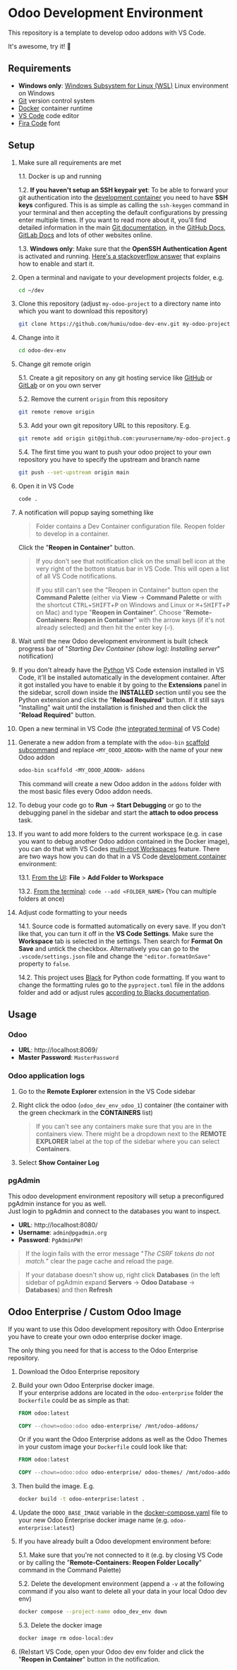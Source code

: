 # Odoo Development Environment

This repository is a template to develop odoo addons with VS Code.

It's awesome, try it! 🎉

## Requirements

- **Windows only**: [Windows Subsystem for Linux (WSL)](https://docs.microsoft.com/en-us/windows/wsl/) Linux environment on Windows
- [Git](https://git-scm.com/) version control system
- [Docker](https://www.docker.com/products/docker-desktop) container runtime
- [VS Code](https://code.visualstudio.com/) code editor
- [Fira Code](https://github.com/tonsky/FiraCode#download--install) font

## Setup

1. Make sure all requirements are met

   1.1. Docker is up and running

   1.2. **If you haven't setup an SSH keypair yet**: To be able to forward your git authentication into the [development container](https://code.visualstudio.com/docs/remote/containers) you need to have **SSH keys** configured. This is as simple as calling the `ssh-keygen` command in your terminal and then accepting the default configurations by pressing enter multiple times. If you want to read more about it, you'll find detailed information in the main [Git documentation](https://git-scm.com/book/en/v2/Git-on-the-Server-Generating-Your-SSH-Public-Key), in the [GitHub Docs](https://docs.github.com/en/authentication/connecting-to-github-with-ssh/generating-a-new-ssh-key-and-adding-it-to-the-ssh-agent), [GitLab Docs](https://docs.gitlab.com/ee/ssh/) and lots of other websites online.

   1.3. **Windows only**: Make sure that the **OpenSSH Authentication Agent** is activated and running. [Here's a stackoverflow answer](https://stackoverflow.com/questions/18683092/how-to-run-ssh-add-on-windows/40720527#40720527:~:text=Update%202019%20%2D%20A%20better%20solution%20if%20you%27re%20using%20Windows%2010) that explains how to enable and start it.

2. Open a terminal and navigate to your development projects folder, e.g.

   ```bash
   cd ~/dev
   ```

3. Clone this repository (adjust `my-odoo-project` to a directory name into which you want to download this repository)

   ```bash
   git clone https://github.com/humiu/odoo-dev-env.git my-odoo-project
   ```

4. Change into it

   ```bash
   cd odoo-dev-env
   ```

5. Change git remote origin

   5.1. Create a git repository on any git hosting service like [GitHub](https://github.com/) or [GitLab](https://gitlab.com/) or on you own server

   5.2. Remove the current `origin` from this repository

   ```bash
   git remote remove origin
   ```

   5.3. Add your own git repository URL to this repository. E.g.

   ```bash
   git remote add origin git@github.com:yourusername/my-odoo-project.git
   ```

   5.4. The first time you want to push your odoo project to your own repository you have to specify the upstream and branch name

   ```bash
   git push --set-upstream origin main
   ```

6. Open it in VS Code

   ```bash
   code .
   ```

7. A notification will popup saying something like

   > Folder contains a Dev Container configuration file. Reopen folder to develop in a container.

   Click the "**Reopen in Container**" button.

   > If you don't see that notification click on the small bell icon at the very right of the bottom status bar in VS Code. This will open a list of all VS Code notifications.
   >
   > If you still can't see the "Reopen in Container" button open the **Command Palette** (either via **View** → **Command Palette** or with the shortcut <kbd>CTRL</kbd>+<kbd>SHIFT</kbd>+<kbd>P</kbd> on Windows and Linux or <kbd>⌘</kbd>+<kbd>SHIFT</kbd>+<kbd>P</kbd> on Mac) and type "**Reopen in Container**". Choose "**Remote-Containers: Reopen in Container**" with the arrow keys (if it's not already selected) and then hit the enter key (<kbd>⏎</kbd>).

8. Wait until the new Odoo development environment is built (check progress bar of "_Starting Dev Container (show log): Installing server_" notification)

9. If you don't already have the [Python](https://marketplace.visualstudio.com/items?itemName=ms-python.python) VS Code extension installed in VS Code, it'll be installed automatically in the development container. After it got installed you have to enable it by going to the **Extensions** panel in the sidebar, scroll down inside the **INSTALLED** section until you see the Python extension and click the "**Reload Required**" button. If it still says "Installing" wait until the installation is finished and then click the "**Reload Required**" button.

10. Open a new terminal in VS Code (the [integrated terminal](https://code.visualstudio.com/docs/editor/integrated-terminal) of VS Code)

11. Generate a new addon from a template with the `odoo-bin` [scaffold subcommand](https://www.odoo.com/documentation/15.0/developer/misc/other/cmdline.html#scaffolding) and replace `<MY_ODOO_ADDON>` with the name of your new Odoo addon

    ```bash
    odoo-bin scaffold <MY_ODOO_ADDON> addons
    ```

    This command will create a new Odoo addon in the `addons` folder with the most basic files every Odoo addon needs.

12. To debug your code go to **Run** → **Start Debugging** or go to the debugging panel in the sidebar and start the **attach to odoo process** task.

13. If you want to add more folders to the current workspace (e.g. in case you want to debug another Odoo addon contained in the Docker image), you can do that with VS Codes [multi-root Workspaces](https://code.visualstudio.com/docs/editor/multi-root-workspaces) feature. There are two ways how you can do that in a VS Code [development container](https://code.visualstudio.com/docs/remote/containers) environment:

    13.1. [From the UI](https://code.visualstudio.com/docs/editor/multi-root-workspaces#_add-folder-to-workspace): **File** > **Add Folder to Workspace**

    13.2. [From the terminal](https://code.visualstudio.com/docs/editor/multi-root-workspaces#_command-line-add): `code --add <FOLDER_NAME>` (You can multiple folders at once)

14. Adjust code formatting to your needs

    14.1. Source code is formatted automatically on every save. If you don't like that, you can turn it off in the **VS Code Settings**. Make sure the **Workspace** tab is selected in the settings. Then search for **Format On Save** and untick the checkbox. Alternatively you can go to the `.vscode/settings.json` file and change the `"editor.formatOnSave"` property to `false`.

    14.2. This project uses [Black](https://black.readthedocs.io/en/stable/index.html) for Python code formatting. If you want to change the formatting rules go to the `pyproject.toml` file in the addons folder and add or adjust rules [according to Blacks documentation](https://black.readthedocs.io/en/stable/usage_and_configuration/the_basics.html#configuration-via-a-file).

## Usage

### Odoo

- **URL**: http://localhost:8069/
- **Master Password**: `MasterPassword`

### Odoo application logs

1. Go to the **Remote Explorer** extension in the VS Code sidebar

2. Right click the odoo (`odoo_dev_env_odoo_1`) container (the container with the green checkmark in the **CONTAINERS** list)

   > If you can't see any containers make sure that you are in the containers view. There might be a dropdown next to the **REMOTE EXPLORER** label at the top of the sidebar where you can select **Containers**.

3. Select **Show Container Log**

### pgAdmin

This odoo development environment repository will setup a preconfigured pgAdmin instance for you as well.  
Just login to pgAdmin and connect to the databases you want to inspect.

- **URL**: http://localhost:8080/
- **Username**: `admin@pgadmin.org`
- **Password**: `PgAdminPW!`

> If the login fails with the error message "_The CSRF tokens do not match._" clear the page cache and reload the page.

> If your database doesn't show up, right click **Databases** (in the left sidebar of pgAdmin expand **Servers** → **Odoo Database** → **Databases**) and then **Refresh**

## Odoo Enterprise / Custom Odoo Image

If you want to use this Odoo development repository with Odoo Enterprise you have to create your own odoo enterprise docker image.

The only thing you need for that is access to the Odoo Enterprise repository.

1.  Download the Odoo Enterprise repository

2.  Build your own Odoo Enterprise docker image.  
    If your enterprise addons are located in the `odoo-enterprise` folder the `Dockerfile` could be as simple as that:

    ```Dockerfile
    FROM odoo:latest

    COPY --chown=odoo:odoo odoo-enterprise/ /mnt/odoo-addons/
    ```

    Or if you want the Odoo Enterprise addons as well as the Odoo Themes in your custom image your `Dockerfile` could look like that:

    ```Dockerfile
    FROM odoo:latest

    COPY --chown=odoo:odoo odoo-enterprise/ odoo-themes/ /mnt/odoo-addons/
    ```

3.  Then build the image. E.g.

    ```bash
    docker build -t odoo-enterprise:latest .
    ```

4.  Update the `ODOO_BASE_IMAGE` variable in the [docker-compose.yaml](./.devcontainer/docker-compose.yaml) file to your new Odoo Enterprise docker image name (e.g. `odoo-enterprise:latest`)

5.  If you have already built a Odoo development environment before:

    5.1. Make sure that you're not connected to it (e.g. by closing VS Code or by calling the "**Remote-Containers: Reopen Folder Locally**" command in the Command Palette)

    5.2. Delete the development environment (append a `-v` at the following command if you also want to delete all your data in your local Odoo dev env)

    ```bash
    docker compose --project-name odoo_dev_env down
    ```

    5.3. Delete the docker image

    ```bash
    docker image rm odoo-local:dev
    ```

6.  (Re)start VS Code, open your Odoo dev env folder and click the "**Reopen in Container**" button in the notification.
